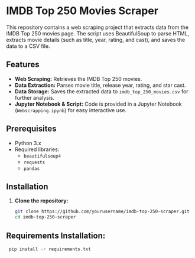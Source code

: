 # IMDB Top 250 Movies Scraper

This repository contains a web scraping project that extracts data from the IMDB Top 250 movies page. The script uses BeautifulSoup to parse HTML, extracts movie details (such as title, year, rating, and cast), and saves the data to a CSV file.

## Features

- **Web Scraping:** Retrieves the IMDB Top 250 movies.
- **Data Extraction:** Parses movie title, release year, rating, and star cast.
- **Data Storage:** Saves the extracted data to `imdb_top_250_movies.csv` for further analysis.
- **Jupyter Notebook & Script:** Code is provided in a Jupyter Notebook (`Webscrapping.ipynb`) for easy interactive use.

## Prerequisites

- Python 3.x
- Required libraries:
  - `beautifulsoup4`
  - `requests`
  - `pandas`

## Installation

1. **Clone the repository:**

   ```bash
   git clone https://github.com/yourusername/imdb-top-250-scraper.git
   cd imdb-top-250-scraper
   
## Requirements Installation:

  ```bash
   pip install -r requirements.txt

